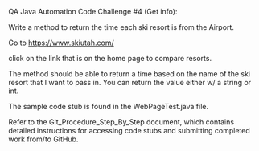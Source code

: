 QA Java Automation Code Challenge #4 (Get info):

Write a method to return the time each ski resort is from the Airport.

Go to https://www.skiutah.com/

click on the link that is on the home page to compare resorts.

The method should be able to return a time based on the name of the ski resort that I want to pass in.  You can return the value either w/ a string or int.

The sample code stub is found in the WebPageTest.java file.


Refer to the Git_Procedure_Step_By_Step document, which contains detailed instructions for accessing code stubs and submitting completed work from/to GitHub.
